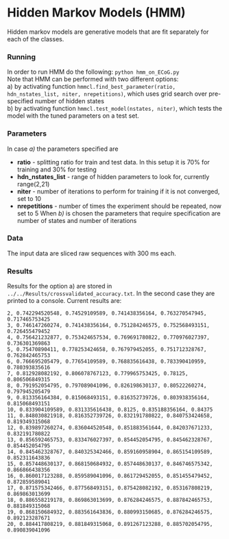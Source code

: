 # Hidden Markov Models (HMM)
Hidden markov models are generative models that are fit separately for each of the classes.

### Running
In order to run HMM do the following:  `python hmm_on_ECoG.py`  
Note that HMM can be performed with two different options:  
a) by activating function `hmmcl.find_best_parameter(ratio, hdn_nstates_list, niter, nrepetitions)`, which uses grid search over pre-specified number of hidden states  
b) by activating function `hmmcl.test_model(nstates, niter)`, which tests the model with the tuned parameters on a test set.

### Parameters
In case *a)* the parameters specified are
* **ratio** - splitting ratio for train and test data. In this setup it is 70% for training and 30% for testing
* **hdn_nstates_list** - range of hidden parameters to look for, currently range(2,21)
* **niter** - number of iterations to perform for training if it is not converged, set to 10
* **nrepetitions** - number of times the experiment should be repeated, now set to 5
When *b)* is chosen the parameters that require specification are number of states and number of iterations  

### Data 
The input data are sliced raw sequences with 300 ms each.

### Results
Results for the option a) are stored in `../../Results/crossvalidated_accuracy.txt`. In the second case they are printed to a console. 
Current results are: 
```
2, 0.742294520548, 0.74529109589, 0.741438356164, 0.763270547945, 0.717465753425
3, 0.746147260274, 0.741438356164, 0.751284246575, 0.752568493151, 0.726455479452
4, 0.756421232877, 0.753424657534, 0.769691780822, 0.770976027397, 0.736301369863
5, 0.75470890411, 0.778253424658, 0.767979452055, 0.751712328767, 0.762842465753
6, 0.766695205479, 0.77654109589, 0.768835616438, 0.783390410959, 0.780393835616
7, 0.812928082192, 0.806078767123, 0.779965753425, 0.78125, 0.806506849315
8, 0.791952054795, 0.797089041096, 0.826198630137, 0.80522260274, 0.797945205479
9, 0.813356164384, 0.815068493151, 0.816352739726, 0.803938356164, 0.815068493151
10, 0.833904109589, 0.831335616438, 0.8125, 0.835188356164, 0.84375
11, 0.848030821918, 0.816352739726, 0.832191780822, 0.840753424658, 0.819349315068
12, 0.839897260274, 0.836044520548, 0.851883561644, 0.842037671233, 0.832191780822
13, 0.856592465753, 0.833476027397, 0.854452054795, 0.845462328767, 0.854452054795
14, 0.845462328767, 0.840325342466, 0.859160958904, 0.865154109589, 0.852311643836
15, 0.857448630137, 0.868150684932, 0.857448630137, 0.846746575342, 0.866866438356
16, 0.860017123288, 0.859589041096, 0.861729452055, 0.851455479452, 0.872859589041
17, 0.871575342466, 0.877568493151, 0.875428082192, 0.853167808219, 0.869863013699
18, 0.886558219178, 0.869863013699, 0.876284246575, 0.887842465753, 0.881849315068
19, 0.868150684932, 0.883561643836, 0.880993150685, 0.876284246575, 0.892123287671
20, 0.884417808219, 0.881849315068, 0.891267123288, 0.885702054795, 0.890839041096
```
